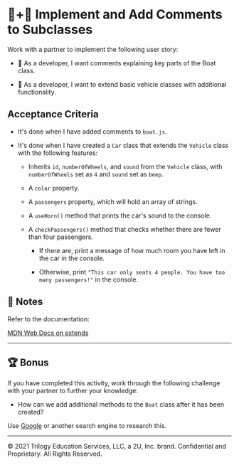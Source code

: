 # 📖+📐 Implement and Add Comments to Subclasses

Work with a partner to implement the following user story:

- 📐 As a developer, I want comments explaining key parts of the Boat class.

- 📖 As a developer, I want to extend basic vehicle classes with additional functionality.

## Acceptance Criteria

- It's done when I have added comments to `boat.js`.

- It's done when I have created a `Car` class that extends the `Vehicle` class with the following features:

  - Inherits `id`, `numberOfWheels`, and `sound` from the `Vehicle` class, with `numberOfWheels` set as `4` and `sound` set as `beep`.

  - A `color` property.

  - A `passengers` property, which will hold an array of strings.

  - A `useHorn()` method that prints the car's sound to the console.

  - A `checkPassengers()` method that checks whether there are fewer than four passengers.

    - If there are, print a message of how much room you have left in the car in the console.

    - Otherwise, print `"This car only seats 4 people. You have too many passengers!"` in the console.

## 📝 Notes

Refer to the documentation:

[MDN Web Docs on extends](https://developer.mozilla.org/en-US/docs/Web/JavaScript/Reference/Classes/extends)

---

## 🏆 Bonus

If you have completed this activity, work through the following challenge with your partner to further your knowledge:

- How can we add additional methods to the `Boat` class after it has been created?

Use [Google](https://www.google.com) or another search engine to research this.

---

© 2021 Trilogy Education Services, LLC, a 2U, Inc. brand. Confidential and Proprietary. All Rights Reserved.
